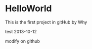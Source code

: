 HelloWorld
==========

This is the first project in gitHub by Why


test 2013-10-12

modify on github
